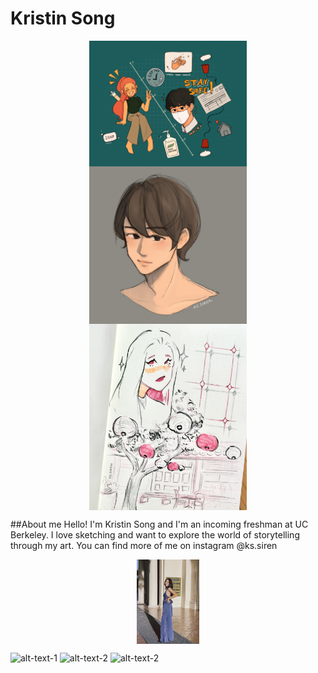 # Kristin Song
<img src="./covid.jpg" style="width:50%; margin:auto; display:block">
<img src="./boy.jpg" style="width:50%; margin:auto; display:block">
<img src="./sketch.jpg" style="width:50%; margin:auto; display:block">

##About me
Hello! I'm Kristin Song and I'm an incoming freshman at UC Berkeley. I love sketching and want to explore the world of storytelling through my art. You can find more of me on instagram @ks.siren

<img src="./prom.jpg" style="width:20%; margin:auto; display:block">

![alt-text-1](1.PNG) ![alt-text-2](2.PNG) ![alt-text-2](3.PNG)
